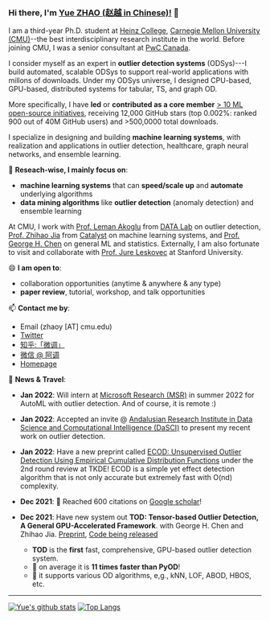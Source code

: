 ### Hi there, I'm [Yue ZHAO (赵越 in Chinese)!](https://www.andrew.cmu.edu/user/yuezhao2/) 👋


I am a third-year Ph.D. student at [Heinz College](https://www.heinz.cmu.edu/programs/phd-programs/), 
[Carnegie Mellon University (CMU)](https://www.cmu.edu/)--the best interdisciplinary research institute in the world. 
Before joining CMU, I was a senior consultant at [PwC Canada](https://www.pwc.com/ca/en.html).

I consider myself as an expert in **outlier detection systems** (ODSys)---I build automated, scalable ODSys to support
real-world applications with millons of downloads. Under my ODSys universe, I designed CPU-based, GPU-based, distributed systems for tabular, TS, and graph OD.

More specifically, I have **led** or **contributed as a core member** [> 10 ML open-source initiatives](https://github.com/yzhao062), receiving 12,000 GitHub stars (top 0.002%: ranked 900 out of 40M GitHub users) and >500,0000 total downloads.


I specialize in designing and building **machine learning systems**, with realization and applications in outlier detection, healthcare, graph neural networks, and ensemble learning. 

🔭 **Reseach-wise, I mainly focus on**:

* **machine learning systems** that can **speed/scale up** and **automate** underlying algorithms 
* **data mining algorithms** like **outlier detection** (anomaly detection) and ensemble learning

At CMU, I work with [Prof. Leman Akoglu](http://www.cs.cmu.edu/~lakoglu/) from [DATA Lab](https://datalab.heinz.cmu.edu/) on outlier detection,
[Prof. Zhihao Jia](https://cs.cmu.edu/~zhihaoj2) from [Catalyst](https://catalyst.cs.cmu.edu/) on machine learning systems, 
and [Prof. George H. Chen](http://www.andrew.cmu.edu/user/georgech/) on general ML and statistics. 
Externally, I am also fortunate to visit and collaborate with [Prof. Jure Leskovec](https://cs.stanford.edu/~jure/) at Stanford University.

😄 **I am open to**:

- collaboration opportunities (anytime & anywhere & any type)
- **paper review**, tutorial, workshop, and talk opportunities


📫 **Contact me by**:
- Email (zhaoy [AT] cmu.edu)
- [Twitter](https://twitter.com/yzhao062)
- [知乎:「微调」](https://www.zhihu.com/people/breaknever)
- [微信 @ 阿调](https://www.andrew.cmu.edu/user/yuezhao2/files/ID_breaknever.jpg)
- [Homepage](https://www.andrew.cmu.edu/user/yuezhao2/)


💬 **News & Travel**:

- **Jan 2022**: Will intern at [Microsoft Research (MSR)](https://www.microsoft.com/en-us/research/) in summer 2022 for AutoML with outlier detection.
And of course, it is remote :)

- **Jan 2022**: Accepted an invite @ [Andalusian Research Institute in Data Science and Computational Intelligence (DaSCI)](https://dasci.es/) to present my recent work on outlier detection.

- **Jan 2022**: Have a new preprint called [ECOD: Unsupervised Outlier Detection Using Empirical Cumulative Distribution Functions](https://www.andrew.cmu.edu/user/yuezhao2/papers/22-preprint-ecod.pdf) under the 2nd round review at TKDE!
ECOD is a simple yet effect detection algorithm that is not only accurate but extremely fast with O(nd) complexity.

- **Dec 2021**: &#127775; Reached 600 citations on [Google scholar](https://scholar.google.com/citations?user=zoGDYsoAAAAJ)!

- **Dec 2021**: Have new system out **TOD: Tensor-based Outlier Detection, A General GPU-Accelerated Framework**. with George H. Chen and Zhihao Jia.
[Preprint](https://www.andrew.cmu.edu/user/yuezhao2/papers/21-preprint-tod.pdf), [Code being released](https://github.com/yzhao062/pytod)

  - **TOD** is the **first** fast, comprehensive, GPU-based outlier detection system. 
  - &#127775; on average it is **11 times faster than PyOD**!
  - &#127775; it supports various OD algorithms, e,g., kNN, LOF, ABOD, HBOS, etc.


----

[![Yue's github stats](https://github-readme-stats.vercel.app/api?username=yzhao062&theme=material-palenight&count_private=true&hide=contribs)](https://github.com/anuraghazra/github-readme-stats)
[![Top Langs](https://github-readme-stats.vercel.app/api/top-langs/?username=yzhao062&theme=material-palenight&hide=Jupyter&layout=compact)](https://github.com/anuraghazra/github-readme-stats)

<!--
**yzhao062/yzhao062** is a ✨ _special_ ✨ repository because its `README.md` (this file) appears on your GitHub profile.

Here are some ideas to get you started:

- 🔭 I’m currently working on ...
- 🌱 I’m currently learning ...
- 👯 I’m looking to collaborate on ...
- 🤔 I’m looking for help with ...
- 💬 Ask me about ...
- 📫 How to reach me: ...
- 😄 Pronouns: ...
- ⚡ Fun fact: ...

I am the author/core developer of various machine learning tools and systems with more than millions of downloads. 
-->
